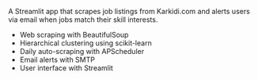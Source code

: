 A Streamlit app that scrapes job listings from Karkidi.com and alerts users via email when jobs match their skill interests.
- Web scraping with BeautifulSoup
- Hierarchical clustering using scikit-learn
- Daily auto-scraping with APScheduler
- Email alerts with SMTP
- User interface with Streamlit

